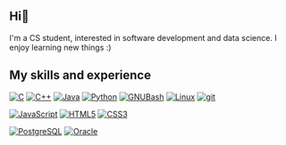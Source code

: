 ## Hi👋 
I'm a CS student, interested in software development and data science. I enjoy learning new things :)
## My skills and experience

[![C](https://img.shields.io/badge/Code-C-darkblue?style=flat&logo=C)](https://www.cprogramming.com/)
[![C++](https://img.shields.io/badge/Code-C%2B%2B-darkred?style=flat&logo=C%2B%2B)](https://en.cppreference.com/w/)
[![Java](https://img.shields.io/badge/Code-Java-darkred?style=flat&logo=Java)](https://docs.oracle.com/javase/8/docs/api/)
[![Python](https://img.shields.io/badge/Code-Python-blue?style=flat&logo=Python)](https://www.python.org/)
[![GNUBash](https://img.shields.io/badge/Code-Bash-darkgreen?style=flat&logo=GNU%20Bash)](https://www.gnu.org/software/bash/)
[![Linux](https://img.shields.io/badge/Env-Linux-darkgreen?style=flat&logo=Linux)](https://www.gnu.org/)
[![git](https://img.shields.io/badge/Tools-Git-black?style=flat&logo=Git)](https://git-scm.com/doc)



[![JavaScript](https://img.shields.io/badge/Code-JavaScript-magenta?style=flat&logo=JavaScript)](https://developer.mozilla.org/en-US/docs/Web/JavaScript)
[![HTML5](https://img.shields.io/badge/Web-HTML-magenta?style=flat&logo=HTML5)](https://developer.mozilla.org/en-US/docs/Web/HTML)
[![CSS3](https://img.shields.io/badge/Web-CSS-magenta?style=flat&logo=css3)](https://developer.mozilla.org/en-US/docs/Web/CSS)



[![PostgreSQL](https://img.shields.io/badge/DB-PostgreSQL-purple?style=flat&logo=PostgreSQL)](https://www.postgresql.org/docs/)
[![Oracle](https://img.shields.io/badge/DB-Oracle-purple?style=flat&logo=Oracle)](https://docs.oracle.com/en/database/)


<!---
bvillarroelr/bvillarroelr is a ✨ special ✨ repository because its `README.md` (this file) appears on your GitHub profile.
You can click the Preview link to take a look at your changes.
--->

